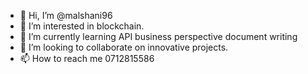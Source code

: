 - 👋 Hi, I’m @malshani96
- 👀 I’m interested in blockchain.
- 🌱 I’m currently learning API business perspective document writing
- 💞️ I’m looking to collaborate on innovative projects.
- 📫 How to reach me 0712815586

<!---
malshani96/malshani96 is a ✨ special ✨ repository because its `README.md` (this file) appears on your GitHub profile.
You can click the Preview link to take a look at your changes.
--->
